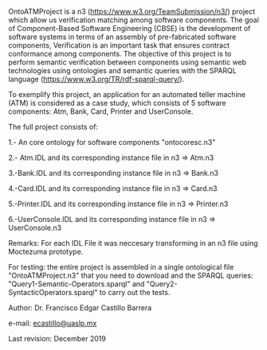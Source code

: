 OntoATMProject is a n3 (https://www.w3.org/TeamSubmission/n3/) project which allow us verification matching among software components. The goal of Component-Based Software Engineering (CBSE) is the development of software systems in terms of an assembly of pre-fabricated software components, Verification is an important task that ensures contract conformance among components. The objective of this project is to perform semantic verification between components using semantic web technologies using ontologies and semantic queries with the SPARQL language (https://www.w3.org/TR/rdf-sparql-query/).

To exemplify this project, an application for an automated teller machine (ATM) is considered as a case study, which consists of 5 software components: Atm, Bank, Card, Printer and UserConsole.

The full project consists of:

1.- An core ontology for software components "ontocoresc.n3"

2.- Atm.IDL and its corresponding instance file in n3 => Atm.n3

3.-Bank.IDL and its corresponding instance file in n3 => Bank.n3

4.-Card.IDL and its corresponding instance file in n3 => Card.n3

5.-Printer.IDL and its corresponding instance file in n3 => Printer.n3

6.-UserConsole.IDL and its corresponding instance file in n3 => UserConsole.n3 

Remarks: For each IDL File it was neccesary transforming in an n3 file using Moctezuma prototype.

For testing: the entire project is assembled in a single ontological file "OntoATMProject.n3" that you need to download and the SPARQL queries: "Query1-Semantic-Operators.sparql" and "Query2-SyntacticOperators.sparql" to carry out the tests.

Author: Dr. Francisco Edgar Castillo Barrera

e-mail: ecastillo@uaslp.mx

Last revision: December 2019

